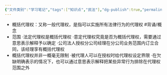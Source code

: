 ```yaml
---
{"文件类别":"学习笔记","tags":["知识点","民法"],"dg-publish":true,"permalink":"/学习笔记studyup/知识点cheese/概括代理权/","dgPassFrontmatter":true,"created":"2024-08-01T09:50:38.385+08:00","updated":"2024-10-25T12:06:54.925+08:00"}
---
```


- 概括代理权：又称一般代理权，是指可以实施所有法律行为的代理权 #背诵/概念 
- 范围
·法定代理权是概括代理权
·意定代理权究竟是否为概括代理权，需要通过意思表示解释予以确定
·公司法人授权分公司经理在分公司业务范围内订立合同，该经理享有概括代理权
- 概括代理权并非一概毫无限制
·被代理人可以在授权时给代理权设定界限
·在欠缺明确表示的情况下，也可以通过意思表示解释把某些异常行为排除在代理权范围之外